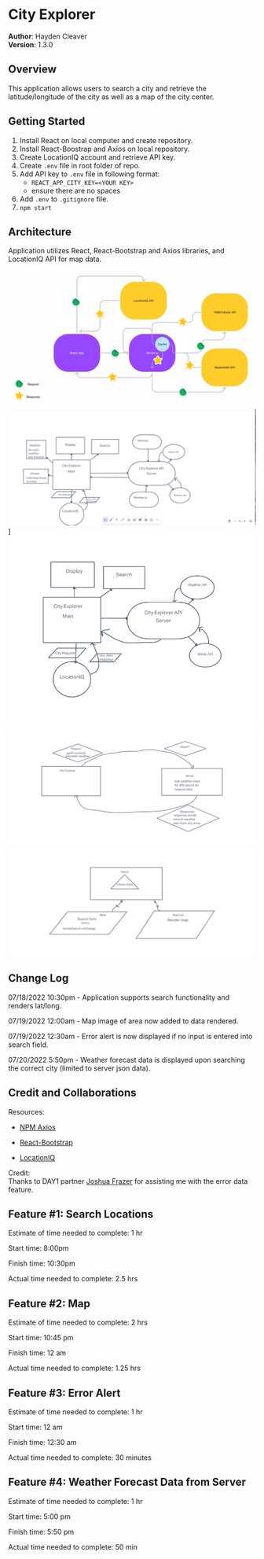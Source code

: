 # City Explorer

**Author**: Hayden Cleaver <br>
**Version**: 1.3.0
<!-- (increment the patch/fix version number if you make more commits past your first submission) -->

## Overview
This application allows users to search a city and retrieve the latitude/longitude of the city as well as a map of the city center.

## Getting Started

1. Install React on local computer and create repository.
2. Install React-Boostrap and Axios on local repository.
3. Create LocationIQ account and retrieve API key.
4. Create `.env` file in root folder of repo.
5. Add API key to `.env` file in following format:
    * `REACT_APP_CITY_KEY=<YOUR KEY>`
    * ensure there are no spaces
6. Add `.env` to `.gitignore` file.
7. `npm start`

## Architecture

Application utilizes React, React-Bootstrap and Axios libraries, and LocationIQ API for map data.

![Day 5: Modularization](/img/Lab10.jpg)
![Day 4: Refactor Whiteboard](/img/Lab9.png)]
![Day 3: Expanded API Whiteboard](/img/Lab8.png)
![Day 2: Back-End Whiteboard](/img/Lab7Board.png)
![Day 1: Front-End Whiteboard](/img/Lab6Board.png)

## Change Log

07/18/2022 10:30pm - Application supports search functionality and renders lat/long.

07/19/2022 12:00am - Map image of area now added to data rendered.

07/19/2022 12:30am - Error alert is now displayed if no input is entered into search field.

07/20/2022 5:50pm - Weather forecast data is displayed upon searching the correct city (limited to server json data).
<!-- Use this area to document the iterative changes made to your application as each feature is successfully implemented. Use time stamps. Here's an example:

01-01-2001 4:59pm - Application now has a fully-functional express server, with a GET route for the location resource. -->

## Credit and Collaborations

Resources:
* [NPM Axios](https://www.npmjs.com/package/axios#handling-errors)

* [React-Bootstrap](https://react-bootstrap.github.io/)

* [LocationIQ](https://locationiq.com/)

Credit: <br>
Thanks to DAY1 partner [Joshua Frazer](https://github.com/Frazmatic) for assisting me with the error data feature. <br>
<!-- Give credit (and a link) to other people or resources that helped you build this application. -->

## Feature #1: Search Locations

Estimate of time needed to complete: 1 hr

Start time: 8:00pm

Finish time: 10:30pm

Actual time needed to complete: 2.5 hrs

## Feature #2: Map

Estimate of time needed to complete: 2 hrs

Start time: 10:45 pm

Finish time: 12 am

Actual time needed to complete: 1.25 hrs

## Feature #3: Error Alert

Estimate of time needed to complete: 1 hr

Start time: 12 am

Finish time: 12:30 am

Actual time needed to complete: 30 minutes

## Feature #4: Weather Forecast Data from Server

Estimate of time needed to complete: 1 hr

Start time: 5:00 pm

Finish time: 5:50 pm

Actual time needed to complete: 50 min
